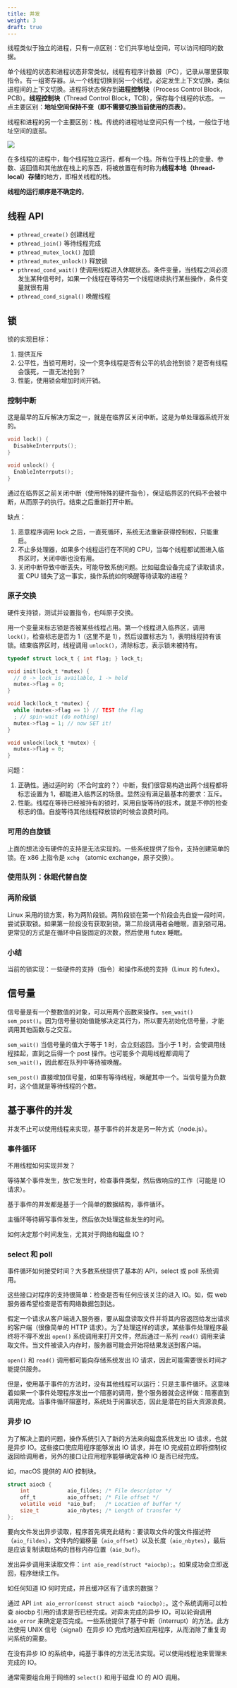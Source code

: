 ```yaml
---
title: 并发
weight: 3
draft: true
---
```



线程类似于独立的进程，只有一点区别：它们共享地址空间，可以访问相同的数据。

单个线程的状态和进程状态非常类似，线程有程序计数器（PC），记录从哪里获取指令。有一组寄存器。从一个线程切换到另一个线程，必定发生上下文切换，类似进程间的上下文切换。进程将状态保存到**进程控制块**（Process Control Block，PCB）。**线程控制块**（Thread Control Block，TCB），保存每个线程的状态。
一点主要区别：**地址空间保持不变（即不需要切换当前使用的页表）**。

线程和进程的另一个主要区别：栈。传统的进程地址空间只有一个栈，一般位于地址空间的底部。

![](process-thread.jpg)

在多线程的进程中，每个线程独立运行，都有一个栈。所有位于栈上的变量、参数、返回值和其他放在栈上的东西，将被放置在有时称为**线程本地（thread-local）存储**的地方，即相关线程的栈。

**线程的运行顺序是不确定的**。

## 线程 API

- `pthread_create()` 创建线程
- `pthread_join()` 等待线程完成
- `pthread_mutex_lock()` 加锁
- `pthread_mutex_unlock()` 释放锁
- `pthread_cond_wait()` 使调用线程进入休眠状态。条件变量，当线程之间必须发生某种信号时，如果一个线程在等待另一个线程继续执行某些操作，条件变量就很有用
- `pthread_cond_signal()` 唤醒线程

## 锁

锁的实现目标：

1. 提供互斥
2. 公平性，当锁可用时，没一个竞争线程是否有公平的机会抢到锁？是否有线程会饿死，一直无法抢到？
3. 性能，使用锁会增加时间开销。

### 控制中断

这是最早的互斥解决方案之一，就是在临界区关闭中断。这是为单处理器系统开发的。

```c
void lock() {
  DisabkeInterrputs();
}

void unlock() {
  EnableInterrputs();
}
```

通过在临界区之前关闭中断（使用特殊的硬件指令），保证临界区的代码不会被中断，从而原子的执行。结束之后重新打开中断。

缺点：

1. 恶意程序调用 lock 之后，一直死循环，系统无法重新获得控制权，只能重启。
2. 不止多处理器，如果多个线程运行在不同的 CPU，当每个线程都试图进入临界区时，关闭中断也没有用。
3. 关闭中断导致中断丢失，可能导致系统问题。比如磁盘设备完成了读取请求，蛋 CPU 错失了这一事实，操作系统如何唤醒等待读取的进程？

### 原子交换

硬件支持锁，测试并设置指令，也叫原子交换。

用一个变量来标志锁是否被某些线程占用。第一个线程进入临界区，调用 `lock()`，检查标志是否为 1（这里不是 1），然后设置标志为 1，表明线程持有该锁。结束临界区时，线程调用 `unlock()`，清除标志，表示锁未被持有。

```c
typedef struct lock_t { int flag; } lock_t;

void init(lock_t *mutex) {
  // 0 -> lock is available, 1 -> held
  mutex->flag = 0;
}

void lock(lock_t *mutex) {
  while (mutex->flag == 1) // TEST the flag
  ; // spin-wait (do nothing)
  mutex->flag = 1; // now SET it!
}

void unlock(lock_t *mutex) {
  mutex->flag = 0;
}
```

问题：

1. 正确性。通过适时的（不合时宜的？）中断，我们很容易构造出两个线程都将标志设置为 1，都能进入临界区的场景。显然没有满足最基本的要求：互斥。
2. 性能。线程在等待已经被持有的锁时，采用自旋等待的技术，就是不停的检查标志的值。自旋等待其他线程释放锁的时候会浪费时间。

### 可用的自旋锁

上面的想法没有硬件的支持是无法实现的。一些系统提供了指令，支持创建简单的锁。在 x86 上指令是 `xchg` （atomic exchange，原子交换）。

### 使用队列：休眠代替自旋

### 两阶段锁

Linux 采用的锁方案，称为两阶段锁。两阶段锁在第一个阶段会先自旋一段时间，尝试获取锁。如果第一阶段没有获取到锁，第二阶段调用者会睡眠，直到锁可用。
更常见的方式是在循环中自旋固定的次数，然后使用 futex 睡眠。

### 小结

当前的锁实现：一些硬件的支持（指令）和操作系统的支持（Linux 的 futex）。

## 信号量

信号量是有一个整数值的对象，可以用两个函数来操作。`sem_wait()` `sem_post()`。因为信号量初始值能够决定其行为，所以要先初始化信号量，才能调用其他函数与之交互。

`sem_wait()` 当信号量的值大于等于 1 时，会立刻返回。当小于 1 时，会使调用线程挂起，直到之后得一个 post 操作。也可能多个调用线程都调用了 `sem_wait()`，因此都在队列中等待被唤醒。

`sem_post()` 直接增加信号量，如果有等待线程，唤醒其中一个。当信号量为负数时，这个值就是等待线程的个数。

## 基于事件的并发

并发不止可以使用线程来实现，基于事件的并发是另一种方式（node.js）。

### 事件循环

不用线程如何实现并发？

等待某个事件发生，放它发生时，检查事件类型，然后做响应的工作（可能是 IO 请求）。

基于事件的并发都是基于一个简单的数据结构，事件循环。

主循环等待耨写事件发生，然后依次处理这些发生的时间。

如何决定那个时间发生，尤其对于网络和磁盘 IO？

### select 和 poll

事件循环如何接受时间？大多数系统提供了基本的 API，select 或 poll 系统调用。

这些接口对程序的支持很简单：检查是否有任何应该关注的进入 IO。如，假 web 服务器希望检查是否有网络数据包到达。

假定一个请求从客户端进入服务器，要从磁盘读取文件并将其内容返回给发出请求的客户端（很像简单的 HTTP 请求）。为了处理这样的请求，某些事件处理程序最终将不得不发出 `open()` 系统调用来打开文件，然后通过一系列 `read()` 调用来读取文件。当文件被读入内存时，服务器可能会开始将结果发送到客户端。

`open()` 和 `read()` 调用都可能向存储系统发出 IO 请求，因此可能需要很长时间才能提供服务。

但是，使用基于事件的方法时，没有其他线程可以运行：只是主事件循环。这意味着如果一个事件处理程序发出一个阻塞的调用，整个服务器就会这样做：阻塞直到调用完成。当事件循环阻塞时，系统处于闲置状态，因此是潜在的巨大资源浪费。

### 异步 IO

为了解决上面的问题，操作系统引入了新的方法来向磁盘系统发出 IO 请求，也就是异步 IO。这些接口使应用程序能够发出 IO 请求，并在 IO 完成前立即将控制权返回给调用者，另外的接口让应用程序能够确定各种 IO 是否已经完成。

如，macOS 提供的 AIO 控制块。

```c
struct aiocb {
    int            aio_fildes; /* File descriptor */
    off_t          aio_offset; /* File offset */
    volatile void  *aio_buf;   /* Location of buffer */
    size_t         aio_nbytes; /* Length of transfer */
};
```

要向文件发出异步读取，程序首先填充此结构：要读取文件的饿文件描述符（`aio_fildes`），文件内的偏移量（`aio_offset`）以及长度（`aio_nbytes`），最后是应该复制读取结构的目标内存位置（`aio_buf`）。

发出异步调用来读取文件：`int aio_read(struct *aiocbp);`。如果成功会立即返回，程序继续工作。

如任何知道 IO 何时完成，并且缓冲区有了请求的数据？

通过 API `int aio_error(const struct aiocb *aiocbp);`。这个系统调用可以检查 aiocbp 引用的请求是否已经完成。对弈未完成的异步 IO，可以轮询调用 `aio_error` 来确定是否完成。一些系统提供了基于中断（interrupt）的方法。此方法使用 UNIX 信号（signal）在异步 IO 完成时通知应用程序，从而消除了重复询问系统的需要。

在没有异步 IO 的系统中，纯基于事件的方法无法实现。可以使用线程池来管理未完成的 IO。

通常需要组合用于网络的 `select()` 和用于磁盘 IO 的 AIO 调用。
